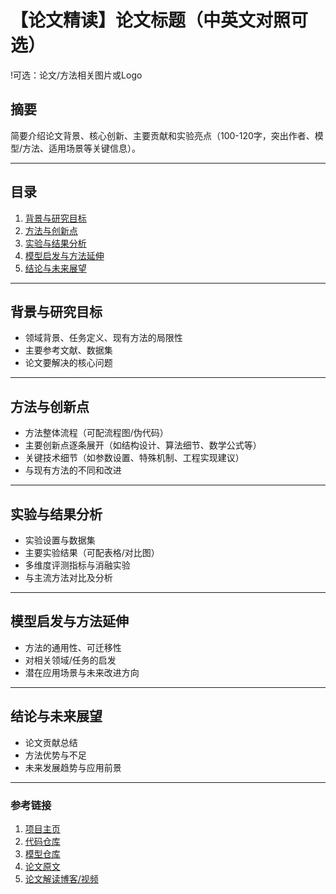 # 【论文精读】论文标题（中英文对照可选）

!可选：论文/方法相关图片或Logo

## 摘要

简要介绍论文背景、核心创新、主要贡献和实验亮点（100-120字，突出作者、模型/方法、适用场景等关键信息）。

---

## 目录

1. [背景与研究目标](#背景与研究目标)  
2. [方法与创新点](#方法与创新点)  
3. [实验与结果分析](#实验与结果分析)  
4. [模型启发与方法延伸](#模型启发与方法延伸)  
5. [结论与未来展望](#结论与未来展望)  

---

## 背景与研究目标

- 领域背景、任务定义、现有方法的局限性
- 主要参考文献、数据集
- 论文要解决的核心问题

---

## 方法与创新点

- 方法整体流程（可配流程图/伪代码）
- 主要创新点逐条展开（如结构设计、算法细节、数学公式等）
- 关键技术细节（如参数设置、特殊机制、工程实现建议）
- 与现有方法的不同和改进

---

## 实验与结果分析

- 实验设置与数据集
- 主要实验结果（可配表格/对比图）
- 多维度评测指标与消融实验
- 与主流方法对比及分析

---

## 模型启发与方法延伸

- 方法的通用性、可迁移性
- 对相关领域/任务的启发
- 潜在应用场景与未来改进方向

---

## 结论与未来展望

- 论文贡献总结
- 方法优势与不足
- 未来发展趋势与应用前景

---

### 参考链接

1. [项目主页](__项目主页实际链接__)
2. [代码仓库](__代码仓库实际链接__)
3. [模型仓库](__模型仓库实际链接__)
4. [论文原文](__论文原文实际链接__)
5. [论文解读博客/视频](__论文解读博客/视频实际链接__)
